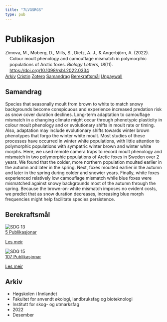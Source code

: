 ```yaml
---
title: "7LVGSRGS"
type: pub
---
```

<h1>Publikasjon</h1>
<article id="csl-bib-container-7LVGSRGS" class="csl-bib-container">
  <div class="csl-bib-body" style="line-height: 1.35; padding-left: 1em; text-indent:-1em;">
  <div class="csl-entry">Zimova, M., Moberg, D., Mills, S., Dietz, A. J., &amp; Angerbj&#xF6;rn, A. (2022). Colour moult phenology and camouflage mismatch in polymorphic populations of Arctic foxes. <i>Biology Letters</i>, <i>18</i>(11). <a href="https://doi.org/10.1098/rsbl.2022.0334">https://doi.org/10.1098/rsbl.2022.0334</a></div>
</div>
  <div class="csl-bib-buttons">
    <a href="#taxonomy-article-7LVGSRGS" class="csl-bib-button">Arkiv</a>
    <a href="https://app.cristin.no/results/show.jsf?id=2087918" alt="Cristin URL" class="csl-bib-button">Cristin</a>
    <a href="http://zotero.org/groups/5402882/items/7LVGSRGS" alt="Zotero URL" class="csl-bib-button">Zotero</a>
    <a href="#abstract-article-7LVGSRGS" class="csl-bib-button">Samandrag</a>
    <a href="#sdg-article-7LVGSRGS" class="csl-bib-button">Berekraftsmål</a>
    <a href="https://zenodo.org/record/7315979/files/README.pdf" class="csl-bib-button">Unpaywall</a>
  </div>
  <div id="csl-bib-meta-container-7LVGSRGS"></div>
</article>
<div id="csl-bib-meta-7LVGSRGS" class="csl-bib-meta">
  <article id="abstract-article-7LVGSRGS" class="abstract-article">
    <h1>Samandrag</h1>
    Species that seasonally moult from brown to white to match snowy backgrounds become conspicuous and experience increased predation risk as snow cover duration declines. Long-term adaptation to camouflage mismatch in a changing climate might occur through phenotypic plasticity in colour moult phenology and or evolutionary shifts in moult rate or timing. Also, adaptation may include evolutionary shifts towards winter brown phenotypes that forgo the winter white moult. Most studies of these processes have occurred in winter white populations, with little attention to polymorphic populations with sympatric winter brown and winter white morphs. Here, we used remote camera traps to record moult phenology and mismatch in two polymorphic populations of Arctic foxes in Sweden over 2 years. We found that the colder, more northern population moulted earlier in the autumn and later in the spring. Next, foxes moulted earlier in the autumn and later in the spring during colder and snowier years. Finally, white foxes experienced relatively low camouflage mismatch while blue foxes were mismatched against snowy backgrounds most of the autumn through the spring. Because the brown-on-white mismatch imposes no evident costs, we predict that as snow duration decreases, increasing blue morph frequencies might help facilitate species persistence.
  </article>
  <article id="sdg-article-7LVGSRGS" class="sdg-article">
    <h1>Berekraftsmål</h1>
    <div class="sdg-container"><div id="sdg13" class="sdg"> <img src="{{< params subfolder >}}images/sdg/sdg13_no.png" class="image" alt="SDG 13"> <div class="sdg-overlay"> <a href="{{< params subfolder >}}no/archive/?sdg=13#archive" class="sdg-publication-count"><span>5</span> Publikasjonar</a> <p><a href="NA" class="sdg-read-more">Les meir</a></p> </div> </div> <div id="sdg15" class="sdg"> <img src="{{< params subfolder >}}images/sdg/sdg15_no.png" class="image" alt="SDG 15"> <div class="sdg-overlay"> <a href="{{< params subfolder >}}no/archive/?sdg=15#archive" class="sdg-publication-count"><span>107</span> Publikasjonar</a> <p><a href="NA" class="sdg-read-more">Les meir</a></p> </div> </div></div>
  </article>
  <article id="taxonomy-article-7LVGSRGS" class="taxonomy-article">
    <h1>Arkiv</h1>
    <ul>
      <li>Høgskolen i Innlandet</li>
      <li>Fakultet for anvendt økologi, landbruksfag og bioteknologi</li>
      <li>Institutt for skog- og utmarksfag</li>
      <li>2022</li>
      <li>Desember</li>
    </ul>
  </article>
</div>
